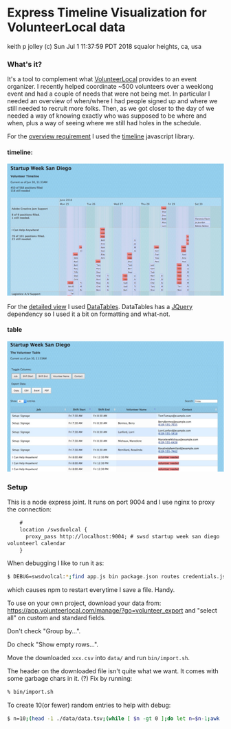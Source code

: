 # Express Timeline Visualization for VolunteerLocal data

keith p jolley (c)
Sun Jul  1 11:37:59 PDT 2018
squalor heights, ca, usa

### What's it?
It's a tool to complement what [VolunteerLocal](https://volunteerlocal.com) provides to an event organizer.
I recently helped coordinate ~500 volunteers over a weeklong event and had a couple of needs
that were not being met. In particular I needed an overview of when/where I had people signed
up and where we still needed to recruit more folks. Then, as we got closer to the day of we
needed a way of knowing exactly who was supposed to be where and when, plus a way of seeing 
where we still had holes in the schedule.

For the [overview requirement](https://www.altgnat.com/swsdvolcal/timeline)
I used the [timeline](http://visjs.org/docs/timeline) javascript library.

#### timeline:
![picture of the swsd volunteer calendar timeline site](https://raw.githubusercontent.com/keithpjolley/swsdvolcal/master/public/images/timeline.jpeg)


For the [detailed view](https://www.altgnat.com/swsdvolcal/table) I used [DataTables](https://datatables.net/). DataTables has a [JQuery](https://api.jquery.com/)
dependency so I used it a bit on formatting and what-not.

#### table
![picture of the swsd volunteer calendar table site](https://raw.githubusercontent.com/keithpjolley/swsdvolcal/master/public/images/table.jpeg)


### Setup
This is a node express joint. It runs on port 9004 and I use nginx to proxy the connection:
```
    #
    location /swsdvolcal {
      proxy_pass http://localhost:9004; # swsd startup week san diego volunteerl calendar
    }
```

When debugging I like to run it as:
```sh
$ DEBUG=swsdvolcal:*;find app.js bin package.json routes credentials.js \( -type l -o -type f \) \! -name \.\* | entr -r npm start
```
which causes npm to restart everytime I save a file. Handy.

To use on your own project, download your data from:
https://app.volunteerlocal.com/manage/?go=volunteer_export
and "select all" on custom and standard fields.

Don't check "Group by...".

Do check "Show empty rows...".

Move the downloaded `xxx.csv` into `data/` and run `bin/import.sh`.

The header on the downloaded file isn't quite what we want. It comes
with some garbage chars in it. (?)
Fix by running:
```sh
% bin/import.sh
```

To create 10(or fewer) random entries to help with debug:
```sh
$ n=10;(head -1 ./data/data.tsv;(while [ $n -gt 0 ];do let n=$n-1;awk 'NR>1' ./data/data.tsv|randomfile;done)|sort -u) > ./data/data-$n.tsv
```


